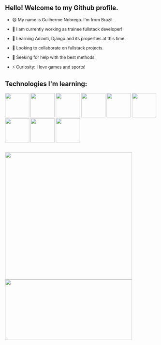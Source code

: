 ## Hello! Welcome to my Github profile. 

- 😄 My name is Guilherme Nobrega. I'm from Brazil.
  
- 🔭 I am currently working as trainee fullstack developer!
  
- 🌱 Learning Adianti, Django and its properties at this time.
  
- 👯 Looking to collaborate on fullstack projects.
  
- 🤔 Seeking for help with the best methods. 
  
- ⚡ Curiosity: I love games and sports!

## Technologies I'm learning:
<div>
<img src="https://cdn.jsdelivr.net/gh/devicons/devicon/icons/html5/html5-original-wordmark.svg" height="80" width="80" />
<img src="https://cdn.jsdelivr.net/gh/devicons/devicon/icons/css3/css3-original-wordmark.svg" height="80" width="80" />
<img src="https://cdn.jsdelivr.net/gh/devicons/devicon/icons/bootstrap/bootstrap-original-wordmark.svg" height="80" width="80" />
<img src="https://cdn.jsdelivr.net/gh/devicons/devicon/icons/javascript/javascript-original.svg" height="80" width="80" />
<img src="https://cdn.jsdelivr.net/gh/devicons/devicon/icons/git/git-original.svg" height="80" width="80" />
<img src="https://cdn.jsdelivr.net/gh/devicons/devicon/icons/github/github-original-wordmark.svg" height="80" width="80" />
<img src="https://cdn.jsdelivr.net/gh/devicons/devicon/icons/react/react-original-wordmark.svg" height="80" width="80" />
<img src="https://cdn.jsdelivr.net/gh/devicons/devicon/icons/nodejs/nodejs-original-wordmark.svg" height="80" width="80" />
<img src="https://cdn.jsdelivr.net/gh/devicons/devicon/icons/typescript/typescript-original.svg" height="80" width="80" />       
</div>

##

<div>
<img loading="lazy" width="420px" src="https://github-readme-stats.vercel.app/api/top-langs/?username=guinob17&layout=pie"/>
</div>
<div>
<img loading="lazy" width="420px" height="200em" src="https://github-readme-stats.vercel.app/api?username=guinob17&show_icons=true&theme=radical"/>
</div>
